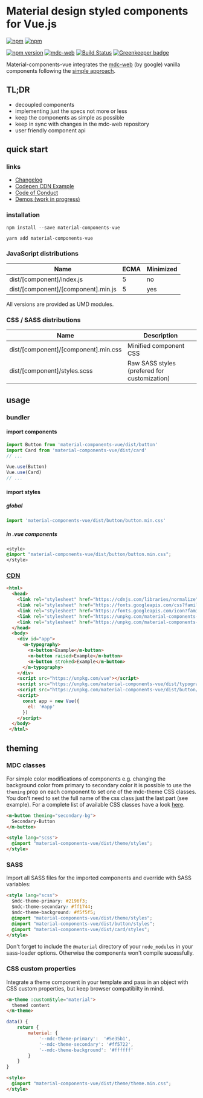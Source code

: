 # Material design styled components for Vue.js
[![npm](https://img.shields.io/npm/l/material-components-vue.svg)](https://github.com/matsp/material-components-vue/blob/master/LICENSE)
[![npm](https://img.shields.io/npm/dt/material-components-vue.svg)](https://www.npmjs.com/package/material-components-vue)


[![npm version](https://img.shields.io/npm/v/material-components-vue.svg)](https://www.npmjs.com/package/material-components-vue)
[![mdc-web](https://img.shields.io/badge/mdc--web-0.35.1-orange.svg)](https://www.npmjs.com/package/material-components-web)
[![Build Status](https://travis-ci.org/matsp/material-components-vue.svg?branch=master)](https://travis-ci.org/matsp/material-components-vue) 
[![Greenkeeper badge](https://badges.greenkeeper.io/matsp/material-components-vue.svg)](https://greenkeeper.io/)

Material-components-vue integrates the [mdc-web](https://github.com/material-components/material-components-web) (by google) vanilla components following the [simple approach](https://github.com/material-components/material-components-web/blob/master/docs/integrating-into-frameworks.md#the-simple-approach-wrapping-mdc-web-vanilla-components).

## TL;DR

* decoupled components
* implementing just the specs not more or less
* keep the components as simple as possible
* keep in sync with changes in the mdc-web repository
* user friendly component api

## quick start

### links

* [Changelog](https://github.com/matsp/material-components-vue/blob/master/CHANGELOG.md)
* [Codepen CDN Example](https://codepen.io/matsp/pen/baxLOx)
* [Code of Conduct](https://github.com/matsp/material-components-vue/blob/master/CODE_OF_CONDUCT.md)
* [Demos (work in progress)](https://matsp.github.io/material-components-vue)

### installation

```shell
npm install --save material-components-vue

yarn add material-components-vue
```
### JavaScript distributions

| Name | ECMA | Minimized |
|------|------|-----------|
| dist/[component]/index.js | 5 | no |
| dist/[component]/[component].min.js | 5 | yes |

All versions are provided as UMD modules.

### CSS / SASS distributions

| Name | Description |
|------|-----------|
| dist/[component]/[component].min.css | Minified component CSS |
| dist/[component]/styles.scss | Raw SASS styles (prefered for customization) |

## usage

### bundler

#### import components

```javascript
import Button from 'material-components-vue/dist/button'
import Card from 'material-components-vue/dist/card'
// ...

Vue.use(Button)
Vue.use(Card)
// ...
```

#### import styles

##### global

```javascript
import 'material-components-vue/dist/button/button.min.css'
```

##### in .vue components

```css
<style>
@import "material-components-vue/dist/button/button.min.css";
</style>
```

### [CDN](https://codepen.io/matsp/pen/baxLOx)

```html
<html>
  <head>
    <link rel="stylesheet" href="https://cdnjs.com/libraries/normalize">
    <link rel="stylesheet" href="https://fonts.googleapis.com/css?family=Roboto:300,400,500" type="text/css">
    <link rel="stylesheet" href="https://fonts.googleapis.com/icon?family=Material+Icons">
    <link rel="stylesheet" href="https://unpkg.com/material-components-vue/dist/typography/typography.min.css">
    <link rel="stylesheet" href="https://unpkg.com/material-components-vue/dist/button/button.min.css">
  </head>
  <body>
    <div id="app">
      <m-typography>
        <m-button>Example</m-button>
        <m-button raised>Example</m-button>
        <m-button stroked>Example</m-button>
      </m-typography>
    </div>
    <script src="https://unpkg.com/vue"></script>
    <script src="https://unpkg.com/material-components-vue/dist/typography/typography.min.js"></script>
    <script src="https://unpkg.com/material-components-vue/dist/button/button.min.js"></script>
    <script>
      const app = new Vue({
        el: '#app'
      })
    </script>
  </body>
 </html>
```

## theming

### MDC classes

For simple color modifications of components e.g. changing the background color from primary to secondary color it is
possible to use the `theming` prop on each component to set one of the mdc-theme CSS classes.
You don't need to set the full name of the css class just the last part (see example). For a complete list of available 
CSS classes have a look [here](https://github.com/material-components/material-components-web/tree/master/packages/mdc-theme#css-classes).

```html
<m-button theming="secondary-bg">
  Secondary-Button
</m-button>
```

```html
<style lang="scss">
  @import "material-components-vue/dist/theme/styles";
</style>
```

### SASS

Import all SASS files for the imported components and override with SASS variables:

```html
<style lang="scss">
  $mdc-theme-primary: #2196f3;
  $mdc-theme-secondary: #ff1744;
  $mdc-theme-background: #f5f5f5;
  @import "material-components-vue/dist/theme/styles";
  @import "material-components-vue/dist/button/styles";
  @import "material-components-vue/dist/card/styles";
</style>
```

Don't forget to include the `@material` directory of your `node_modules` in your sass-loader options.
Otherwise the components won't compile sucessfully.

### CSS custom properties

Integrate a theme component in your template and pass in an object with CSS custom properties, but keep browser compatibilty in mind.

```html
<m-theme :customStyle="material">
  themed content
</m-theme>
```

```javascript
data() {
    return {
        material: {
            '--mdc-theme-primary':  '#5e35b1',
            '--mdc-theme-secondary': '#ff5722',
            '--mdc-theme-background': '#ffffff'
        }
    }
}
```

```html
<style>
  @import "material-components-vue/dist/theme/theme.min.css";
</style>
```
